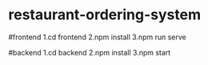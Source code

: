 # restaurant-ordering-system

#frontend
1.cd frontend
2.npm install
3.npm run serve

#backend
1.cd backend
2.npm install 
3.npm start
